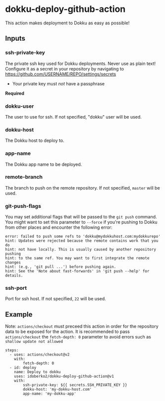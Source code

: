 # dokku-deploy-github-action

This action makes deployment to Dokku as easy as possible!

## Inputs

### ssh-private-key

The private ssh key used for Dokku deployments. Never use as plain text! Configure it as a secret in your repository by navigating to https://github.com/USERNAME/REPO/settings/secrets

- Your private key must *not* have a passphrase

**Required**

### dokku-user

The user to use for ssh. If not specified, "dokku" user will be used.

### dokku-host

The Dokku host to deploy to.

### app-name

The Dokku app name to be deployed.

### remote-branch

The branch to push on the remote repository. If not specified, `master` will be used.

### git-push-flags

You may set additional flags that will be passed to the `git push` command. You might want to set this parameter to `--force` if you're pushing to Dokku from other places and encounter the following error:
```
error: failed to push some refs to 'dokku@mydokkuhost.com:mydokkurepo'
hint: Updates were rejected because the remote contains work that you do
hint: not have locally. This is usually caused by another repository pushing
hint: to the same ref. You may want to first integrate the remote changes
hint: (e.g., 'git pull ...') before pushing again.
hint: See the 'Note about fast-forwards' in 'git push --help' for details.
```

### ssh-port

Port for ssh host. If not specified, `22` will be used.

## Example

Note: `actions/checkout` must preceed this action in order for the repository data to be exposed for the action.
It is recommended to pass `actions/checkout` the `fetch-depth: 0` parameter to avoid errors such as `shallow update not allowed`

```
steps:
  - uses: actions/checkout@v2
    with:
        fetch-depth: 0
  - id: deploy
    name: Deploy to dokku
    uses: idoberko2/dokku-deploy-github-action@v1
    with:
        ssh-private-key: ${{ secrets.SSH_PRIVATE_KEY }}
        dokku-host: 'my-dokku-host.com'
        app-name: 'my-dokku-app'
```
